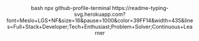 <div align="center">
bash
npx github-profile-terminal
https://readme-typing-svg.herokuapp.com?font=Meslo+LGS+NF&size=16&pause=1000&color=39FF14&width=435&lines=Full+Stack+Developer;Tech+Enthusiast;Problem+Solver;Continuous+Learner

</div>
